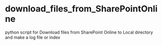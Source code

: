 # download_files_from_SharePointOnline
python script for Download files from SharePoint Online to Local directory and make a log file or index 
